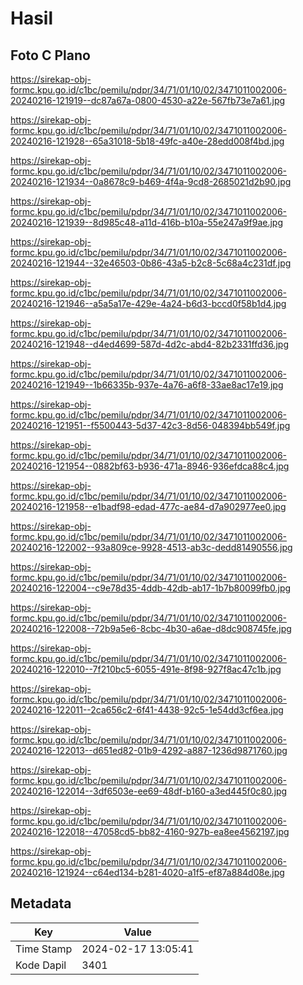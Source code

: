 # Hasil

## Foto C Plano

https://sirekap-obj-formc.kpu.go.id/c1bc/pemilu/pdpr/34/71/01/10/02/3471011002006-20240216-121919--dc87a67a-0800-4530-a22e-567fb73e7a61.jpg

https://sirekap-obj-formc.kpu.go.id/c1bc/pemilu/pdpr/34/71/01/10/02/3471011002006-20240216-121928--65a31018-5b18-49fc-a40e-28edd008f4bd.jpg

https://sirekap-obj-formc.kpu.go.id/c1bc/pemilu/pdpr/34/71/01/10/02/3471011002006-20240216-121934--0a8678c9-b469-4f4a-9cd8-2685021d2b90.jpg

https://sirekap-obj-formc.kpu.go.id/c1bc/pemilu/pdpr/34/71/01/10/02/3471011002006-20240216-121939--8d985c48-a11d-416b-b10a-55e247a9f9ae.jpg

https://sirekap-obj-formc.kpu.go.id/c1bc/pemilu/pdpr/34/71/01/10/02/3471011002006-20240216-121944--32e46503-0b86-43a5-b2c8-5c68a4c231df.jpg

https://sirekap-obj-formc.kpu.go.id/c1bc/pemilu/pdpr/34/71/01/10/02/3471011002006-20240216-121946--a5a5a17e-429e-4a24-b6d3-bccd0f58b1d4.jpg

https://sirekap-obj-formc.kpu.go.id/c1bc/pemilu/pdpr/34/71/01/10/02/3471011002006-20240216-121948--d4ed4699-587d-4d2c-abd4-82b2331ffd36.jpg

https://sirekap-obj-formc.kpu.go.id/c1bc/pemilu/pdpr/34/71/01/10/02/3471011002006-20240216-121949--1b66335b-937e-4a76-a6f8-33ae8ac17e19.jpg

https://sirekap-obj-formc.kpu.go.id/c1bc/pemilu/pdpr/34/71/01/10/02/3471011002006-20240216-121951--f5500443-5d37-42c3-8d56-048394bb549f.jpg

https://sirekap-obj-formc.kpu.go.id/c1bc/pemilu/pdpr/34/71/01/10/02/3471011002006-20240216-121954--0882bf63-b936-471a-8946-936efdca88c4.jpg

https://sirekap-obj-formc.kpu.go.id/c1bc/pemilu/pdpr/34/71/01/10/02/3471011002006-20240216-121958--e1badf98-edad-477c-ae84-d7a902977ee0.jpg

https://sirekap-obj-formc.kpu.go.id/c1bc/pemilu/pdpr/34/71/01/10/02/3471011002006-20240216-122002--93a809ce-9928-4513-ab3c-dedd81490556.jpg

https://sirekap-obj-formc.kpu.go.id/c1bc/pemilu/pdpr/34/71/01/10/02/3471011002006-20240216-122004--c9e78d35-4ddb-42db-ab17-1b7b80099fb0.jpg

https://sirekap-obj-formc.kpu.go.id/c1bc/pemilu/pdpr/34/71/01/10/02/3471011002006-20240216-122008--72b9a5e6-8cbc-4b30-a6ae-d8dc908745fe.jpg

https://sirekap-obj-formc.kpu.go.id/c1bc/pemilu/pdpr/34/71/01/10/02/3471011002006-20240216-122010--7f210bc5-6055-491e-8f98-927f8ac47c1b.jpg

https://sirekap-obj-formc.kpu.go.id/c1bc/pemilu/pdpr/34/71/01/10/02/3471011002006-20240216-122011--2ca656c2-6f41-4438-92c5-1e54dd3cf6ea.jpg

https://sirekap-obj-formc.kpu.go.id/c1bc/pemilu/pdpr/34/71/01/10/02/3471011002006-20240216-122013--d651ed82-01b9-4292-a887-1236d9871760.jpg

https://sirekap-obj-formc.kpu.go.id/c1bc/pemilu/pdpr/34/71/01/10/02/3471011002006-20240216-122014--3df6503e-ee69-48df-b160-a3ed445f0c80.jpg

https://sirekap-obj-formc.kpu.go.id/c1bc/pemilu/pdpr/34/71/01/10/02/3471011002006-20240216-122018--47058cd5-bb82-4160-927b-ea8ee4562197.jpg

https://sirekap-obj-formc.kpu.go.id/c1bc/pemilu/pdpr/34/71/01/10/02/3471011002006-20240216-121924--c64ed134-b281-4020-a1f5-ef87a884d08e.jpg


## Metadata

| Key        | Value               |
| ---------- | ------------------- |
| Time Stamp | 2024-02-17 13:05:41 |
| Kode Dapil | 3401                |




